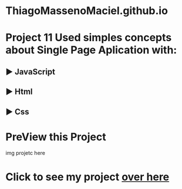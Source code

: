 # ThiagoMassenoMaciel.github.io
# Project 11 Used simples concepts about Single Page Aplication with:
## ▶️ JavaScript
## ▶️ Html
## ▶️ Css

# PreView this Project 
img projetc here 

# Click to see my project [over here](https://thiagomassenomaciel.github.io/)


